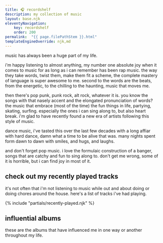 ```yaml
---
title: 🎧 recordshelf
description: my collection of music
layout: base.njk
eleventyNavigation:
    key: recordshelf
    order: 200
permalink:  "{{ page.filePathStem }}.html"
templateEngineOverride: njk,md
---
```


music has always been a huge part of my life.

i'm happy listening to almost anything, my number one absolute joy when it comes to music for as long as i can remember has been rap music. the way they take words, twist them, make them fit a scheme, the complete mastery of language is super awesome to me. second to the words are the beats, from the energetic, to the chilling to the haunting, music that moves me.

then there's pop punk, punk rock, alt rock, whatever it is. you know the songs with that nasely accent and the elongated pronunciation of words? the music that embrace (most of the time) the fun things in life, partying, skating, surfing. especially the ones i can sing along to, but also heart break. i'm glad to have recently found a new era of artists following this style of music.

dance music, i've tasted this over the last few decades with a long affiar with hard dance, damn what a time to be alive that was. many nights spent form dawn to dawn with smiles, and hugs, and laughs.

and don't forget pop music. i love the formulaic construction of a banger, songs that are catchy and fun to sing along to. don't get me wrong, some of it is horrible, but i can find joy in most of it.

## check out my recently played tracks

it's not often that i'm not listening to music while out and about doing or doing chores around the house. here's a list of tracks i've had playing.

{% include "partials/recently-played.njk" %}

## influential albums

these are the albums that have influenced me in one way or another throughout my life.